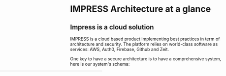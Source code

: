 # IMPRESS Architecture at a glance
## Impress is a cloud solution
IMPRESS is a cloud based product implementing best practices in term of architecture and security. The platform relies on world-class software as services: AWS, Auth0, Firebase, Github and Zeit.

One key to have a secure architecture is to have a comprehensive system, here is our system's schema:

<img style="width: calc(100% + 400px);margin-left: -400px;" src="/img/impress-architecture.png" />

## Relying on best-in-class 3rd party provider
Impress leverages 3rd party providers for content delivery, user authentication, real time data storage, as well as server hosting. We chose well-establish best-in-class providers that we review on a regular basis.

### Content Delivery
Content delivery network (CDN) are systems of distributed servers (network) that deliver pages and other web content to a user, based on the geographic locations of the user, the origin of the webpage and the content delivery server. It is effective in speeding the delivery of content of websites with high traffic and websites that have global reach.

We chose ZEIT as Impress Content Delivery Network. ZEIT is a content delivery network that serves the application shell efficiently worldwide. Other companies like Netflix or GitHub rely on ZEIT.

### User Authentication
User authentication is the verification of an active human-to-machine transfer of credentials required for confirmation of a user's authenticity.

We chose Auth0 to provide Impress authentication. Auth0 provides authentication and authorization as a service. It provides crucial features like Single Sign On, Multi Factor Authentication, User Management and Passwordless Authentication. Companies like Atlassian, Nvidia or Mozilla rely on Auth0.

### Real time data storage
Impress real time Database is a cloud-hosted NoSQL database that lets you store and sync data between Impress users in real time. Realtime syncing makes it easy for our users to collaborate with one another.

We chose Google Firebase to be our real time database. The Firebase Realtime Database uses data synchronization—every time data changes, any connected device receives that update within milliseconds.

### Cloud Server Hosting
Impress application is served using a web server. Impress servers are hosted in a could. Services are made available to customers on demand via the Internet. Rather than being provided by a single server or virtual server, Impress services are provided by multiple connected servers that comprise a cloud.

We chose Amazon Web Service to be our default Cloud provider. Amazon operates in over 50 availability zones. Our servers are located in Frankfurt, except when specified otherwise.

### Serverless Computing Provider
Serverless computing is a cloud-computing execution model in which the cloud provider runs the server, and dynamically manages the allocation of machine resources. Serverless computing allows impress to scale instantly with its user needs.

We chose Amazon Lambdas for our serverless computing platform.

## Impress user roles
Three big types of user roles exist in Impress: the application users who interact with the application using the web GUI, the developers who write the software and deploy it on the servers, and the administrators who administrate the server and the data.

**Application Users** can access the IMPRESS application via a [https://*.nx.digital](#) URL. Once the application is loaded, users authenticate. The authentication relies on the Auth0 API to retrieve an identity token (JWT). This token is valid for 1h (by default) and is then used:
  - to retrieve financial data files from our AWS server filesystems.
  - to create factsheet on-demand using AWS lambdas.
  - access real-time private data on Firebase.

**Developers** can connect to our AWS filesystem and computing EC2 instances via SSH, with a dedicated user, using RSA keypairs hosted on Github.

**Administrators** can connect to our AWS filesystem EC2 instance (surface.nx.digital) via SFTP, with a dedicated user, using RSA keypairs hosted on Github. They have access to raw Financial data in read/write as well as a golden copy and application data in read only.

########################################################################################
# A few principles that help secure our solution by design
########################################################################################

## Decentralized security.
In an 'on premises' security paradigm, most resources and storage are centralized on a network that is a single point of entry. The network has to be protected behind firewalls in a private network. Access to this network is usually very tightly controlled as a malicious access can compromise the entire network.

We operate in a 'cloud paradigm' with a decentralized vision of security: sensitive data and code can be located on multiple networks that are accessible on the Web. In that case, each application is responsible for its security. Access to an application or a resource is protected through authentication. Each user is given a 'key' (a SSH key or a token) that gives him some rights. Information is exchanged between applications on the public web through encrypted protocols to guarantee confidentiality.

In a 'cloud paradigm', there is not such thing as a local network to protect. The only local resource is the local machine of the user. This is why all our machine have an encrypted disk and are password protected.

*schema of on premises security paradigm*
*schema of a cloud security paradigm*

## Principle of Least Privilege
The principle means giving a user account or process only those privileges which are essential to perform its intended function. For example, developers only access to customers data during the development phase. After that we remove these access.

*how are we using the LEAST PRIVILEGE PRINCIPLE.*

## SSH keys
**SSH**, or secure shell, is a secure protocol and the most common way of safely administering remote servers. Using a number of encryption technologies, SSH provides a mechanism for establishing a cryptographically secured connection between two parties, authenticating each side to the other, and passing commands and output back and forth.

Impress solution and software factory uses public–key cryptography to encrypt and decrypt login information to the servers. Public–key cryptography uses a public key to encrypt a piece of data, and then the recipient uses the private key to decrypt the data. The public and private keys are known as a key pair. Public-key cryptography enables you to securely access your instances using a private key instead of a password.


#### Protect access with passwords is a bad habit:
  - Passwords are generally, predictably, unavoidably weak
  - Password expiration (without a strong password policy user increment their password or use the same on different website).
  - SSH keys are long and complex, far more than any password could be
  - SSH keys don't get transmitted to the remote system
  - SSH Keys is composed of a passphrase and a private Keys.

#### Storage & key management
At Neoxam, we fetch our clients’ public key from their GitHub account (https://github.com/USER.keys).
All of our clients must have a GitHub account. If not, they must create one and send us their username in order to get their public keys automatically.
A script is launched every 5 minutes to synchronize the public and private key. Once the client revokes his public key, it will no longer exist on our server. Therefore, the access is no longer available.
Your credentials and passphrase must remain confidential so that no one can modify or remove your public key. Our contract and trust is based on it.

#### How we Create / Read / Update or Delete our Keys
- [Create a SSH Key](https://help.github.com/en/enterprise/2.16/user/articles/generating-a-new-ssh-key-and-adding-it-to-the-ssh-agent)
- [Read / update / delete : Directly from your github account](https://help.github.com/en/articles/adding-a-new-ssh-key-to-your-github-account)

#### Usage
- Codebase Access
- Connect to our server (Surface / Abyss)
To acess to our server, you need to be whitelisted, we add one of the SSH private key linked to your github account the server or specific folder required.

## Two-factor authentication
Two-factor authentication is an additional security layer for your company that helps addressing the vulnerability of a standard password-only approach. The idea behind it is, once you enter your password or passphrase, you will receive either an SMS or email that contains a code. This code has to be entered by the user in a specific field to make sure that the account has not been hacked.

Two-factor authentication are enabled on all our accounts.

# How we designed a secure application and are keeping it that way
## Users management
Users are managed using a dedicated 3rd party SaaS (Auth0).
Auth0 is an authentication and authorization management platform. We manage identity as a Service.
customers have the ability to manage the users by themself:
  - Create / Delete
  - Define the users right (Even in NeoXam teams.)
  - Track connections in the app

1 Auth0 account is create by customer for privacy constraints

## Auditability
We ensure auditability through a comprehensive logging system.
You have access to a log directory exposing all SSH connections and all API Authorization logs. You also have access to detailed authentication information and management interfaces on a dedicated web interface on the [Auth0 Platform](https://manage.auth0.com).
With an additional cost, we can centralise and stream logs to an external service (eg: [Datadog](https://www.datadoghq.com/)) or to the client log centralisation tool. (eg: [Kibana](https://www.elastic.co/products/kibana)). We can also setup automatic mailing to any behaviour rules.

## Application monitoring
We can monitor all our applications through web dashboard:
  -  Amazon CloudWatch is a monitoring and observability service, it provides you with data and actionable insights to monitor your applications, respond to system-wide performance changes, optimize resource utilization, and get a unified view of operational health.
  - Firebase give us a lot statistics to monitor database usage.
  - Auth0 provides a login dashboard global and by user.
  - Zeit provides the logs of the application invokation.

## Application administration
All our providers have administration tools. Access to theses services are restricted to NeoXam cloud admin.
Except Auth0, where each customer is admin of his account.

??? Explain who access to this service and how ??? => NeoXam Cloud amdin?

## Secured Server Access
Although Server is hosted in the cloud, our team follow attentive to the security updates.
2 kinds of profile are setup on our servers:
  - Customers / Data Provider: Only sftp acess to a specific folder
  - Development Teams: SSH connection + data according right of user (**Today, Dev connect as root on Surface/Abyss**)
The identification is made through the SSH keys.

  - User Management
  - Access Via Administration Console

## [COMMUNICATION & NOTIFICATIONS SECURITY]
  The different way to receive information from our applications
  - Mail / Slack

## Ensuring Business Continuity
React to incident:
There is 2 channels of communication to reach us, a dedicated slack channel and a support email address **contact@100m.io**.
The following mechanisms are available to mitigate incidents:
- A command to revert to any daily backup < 30j
- A command to logout currently connected user and resynchronize access keys or revoke all accesses.

########################################################################################
# How we set up a secure & OS agnostic software factory in a public cloud environment
########################################################################################
## [user management]
Users are managed using team services or ssh keys

## [Software and Infrastructure testing]
How we test Software and Infrastructure:
### Vulnerability Scanner
  To be define
### Penetration Test
  To be define
### Secure coding & Codebase Security Audit
All of our work is based on pull requests. In other words, before pushing and deploying our code, someone must review it. If the code that was modified or added only affects the configuration of the application, any member of the team can review it. For important modification which affects authentication or any other sensible parts of the code, it must be reviewed by the person with the highest level of seniority.

In addition, we assess, each year or on demand, the security of our system's physical configuration, environment and user practices.

## [Users Training]
All Security specialized companies report that the Human is the most efficient shield against cyber-attacks. And this is also the main weakness as we keep seeing in phishing campaign for instance.
We are renewing our security awareness effort to protect our asset.
This Awareness program is mandatory for all employees and contractors, and consist to pass a test of security after watching videos.
The program is renewed every years.

## 3rd Party Software
Due diligence before using 3rd Party Software as a Service

## [ADMINISTRATION]
to be define

## Local Machine Security
 ​
NeoXam has a strong password policy for the local:
- password changed once every 3 months
- All password must be saved in a password manager

We stay vigilant with local machines, to prevent any lake of data :
- Hard disk encryption
- availability to erase remotely all the data that is on the hard disk
- Updated Operating System and Antivirus Software.

## Network Security
  According to our architecture, network security is managed by restricting physical access to our servers.

## COMMUNICATION & NOTIFICATIONS SECURITY
Impress solutions uses two medium of communication:
 - Slack notification: based on the API Rest.
 - Email is based on [sendgrid](https://sendgrid.com/)

This both medium are secured by using a unique token between Empress and the service.

## [INFORMATION MANAGEMENT AND CONFIDENTIALITY]
Ensuring information management and confidentiality


########################################################################################
# How we guarantee your data security and privacy
########################################################################################

## Permissioning
Any access to data or application features is subject to a permission that is defined in the user Auth0 profile.

Data is delivered to the application either directly through Firebase or through the Impress APIs. Both mechanism are protected by the authentication service.

Firebase provides a built-in Auth0 connection and built in authentication mechanism.

Impress API, built in Node.js, provides *XXXXXXX complete*

## Data encryption
With Impress, like with any cloud solution, data is exchanged over the public Web. Impress implement state-of-the-art data encryption in-transit to guarantee the confidentiality of its content:
  - data exchanged between the application user and the application server is encrypted with the HTTPS protocol.
  - data exchanged between developers and a server is encrypted with the SSH protocol
  - data exchanged between administrators and a server is encrypted with the SFPT protocol.

Impress also implements 'Data At Rest' encryption to prevents data visibility in the event of its unauthorized access or theft.

## Data Location
All our AWS server are hosted in Continental Europe (Frankfurt)
*About Zeit and the lambda invocation, the closest region is chosen automatically to deploy the lambda. A REFORMULER*

## GDPR
On 27 April 2016, the European Parliament and the European Council adopted legislation known as General Data Protection Regulation (GDPR), which becomes enforceable 25 May 2018. This legislation replaces European Privacy Directive 95/46/EC.

GDPR is intended to unify and strengthen data privacy for individuals located in the European Union (EU). GDPR also extends the applicability of EU data privacy legislation to non-EU companies who store or process data on EU residents and increases the fines that may be levied against companies who are responsible for preventing breaches of personal data or who violate GDPR requirements.

The NeoXam Impress software along with its 3rd party software provider is GDPR compliant.

Amazon AWS, which hosts the solution, respects industry regulations, government legislation and is [GDPR compliant](https://aws.amazon.com/blogs/security/all-aws-services-gdpr-ready/). AWS has in place effective technical and organizational measures for data processors to secure personal data in accordance with the GDPR, and specifically enables encryption of personal data; the ability to ensure the ongoing confidentiality, integrity, availability, and resilience of processing systems and services; the ability to restore the availability and access to personal data in a timely manner in the event of a physical or technical incident.

Per GDPR, Auth0 is a [Data Processor](https://auth0.com/docs/compliance/gdpr). It enables Impress to protect user consent, secure user data, allow data portability, implement data minimization and right to access, correct, and erase data.

As far as Google Firebase is concerned, from a GRPD perspective, Google is generally seen a data processor and processes personal data on behalf the users. Firebase terms include [Data Processing and Security Terms for all Firebase services](https://firebase.google.com/terms/data-processing-term). Firebase allows Impress to be GDPR compliant.

## DATA CENTER PHYSICAL SECURITY
- [AWS pysical Security](https://aws.amazon.com/compliance/data-center/controls/?nc1=h_ls#Physical_Access)
- [Google pysical Security](https://www.google.com/about/datacenters/inside/data-security/index.html)
- Zeit and Auth0 are using AWS.


## DATA ACCESS ADMIN
Only the cloud admin manager can administer your differents services.
His duties are to manage the right of the team member according to according to current projects of the team.

## DISCARDING DATA
DISCARDING DATA ???
Amazon norm / decomission server

## BACKUP AND RECOVERY
Even if our cloud providers are reliable, we have prepared a **recovery procedure** to rollback data and/or our application to a previous state.
For our databases:
- daily download to a AWS filesystems
- Weekly archive of the friday backup
- Archive are conserved 2 years before removing.
For our servers:
- Weekly snapshot are taken
- Data stored on our Server (Customer or custodian flux) are saved on a shared disks (redundancy)
For our deployments
- We keep at least *** N *** previous version after a new delivery

## Disaster Recovery Plan
### NeoXam
All the teams work on laptop, and can work from other place than our office. Moreover our application run outside of NeoXam networks.
### AWS
[Amazon Disaster recovery plan](https://aws.amazon.com/compliance/data-center/controls/?nc1=h_ls#Business_Continuity_.26_Disaster_Recovery)
### auth0
[Auth0 Disaster recovery plan](https://auth0.com/availability-trust)
### Firebase
[Google Disaster recovery plan](https://cloud.google.com/solutions/dr-scenarios-planning-guide)

## REVERSIBILITY
Slack Channel and trello board will be closed.
Remove DNS will disable application.
Auth0 account will be closed.
Remove all customers data from our server and databases
All the backup will conserve XX days, after this delay, backups are removed.

# F.A.Q.
## Employees leaving the company
### how do you handle employees leaving the company ?
Each developer has an email that allows him to access to GitHub, Auth0, Firebase, AWS and Zeit.
If a developer quits the job, all that has to be done is:
- remove his email from LDAP
- remove his access to GitHub
- remove his access to AWS
- remove his access to firebase (for all databases)
- change firebase api key (for all projects)
- remove his access to Auth0 (all clients)
- remove his access to Zeit

## Loss of a device
### how do you handle loss of a device ?
- Erase remotely his device
- Remove his SSH Keys from Github account and Server
- Reset all his passwords.

## Password policy
### how do you impose password policy ?
- All passwords must be saved in an encrypted passwoard manager
- Use a Different Password on every site/service
- Not be identical to the previous **X** passwords.
- Not be transmitted in the clear or plaintext outside the secure locatio
- Always enable the two factor authentication
***confirm with IT****
